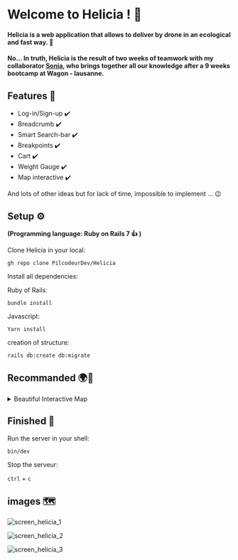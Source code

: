 <h1> Welcome to Helicia ! 🤟 </h1>

<h4>
Helicia is a web application that allows to deliver by drone in an ecological and fast way. 🚁
</h4>
<h4>
No... In truth, Helicia is the result of two weeks of teamwork with my collaborator <a href="https://github.com/SoniaBisinger">Sonia</a>, who brings together all our knowledge after a 9 weeks bootcamp at Wagon - lausanne.
</h4>

<h2>Features 📢</h2>

  * Log-in/Sign-up :heavy_check_mark:
  * Breadcrumb :heavy_check_mark:
  * Smart Search-bar :heavy_check_mark:
  * Breakpoints :heavy_check_mark:
  * Cart :heavy_check_mark:
  * Weight Gauge :heavy_check_mark:
  * Map interactive :heavy_check_mark:

And lots of other ideas but for lack of time, impossible to implement ... 😉

<h2>Setup ⚙</h2>


**(Programming language: Ruby on Rails 7 :+1: )**


 Clone Helicia in your local:
```
gh repo clone PilcodeurDev/Helicia
```

Install all dependencies:

Ruby of Rails:
```
bundle install
```

Javascript:
```
Yarn install
```

creation of structure:

```
rails db:create db:migrate
```


<h2>Recommanded 🌍💛</h2>

<details>
  <summary>Beautiful Interactive Map</summary>

* Create ".env" file at the root level:
  
 ```
touch .env && code .env
```


* and add this code:

```
MAPBOX_API_KEY=Your_Key_Mapbox
```
Your_Key_Mapbox is available by creating a free account on <a href="https://www.mapbox.com">Mapbox</a>(in 5 minutes).
</details>


<h2>Finished 🚩</h2>

Run the server in your shell:

`bin/dev`

Stop the serveur:

`ctrl` + `c`


<h2>images 🗺</h2>

![screen_helicia_1](https://github.com/katrinagh/Helicia/assets/130440038/463b6a81-5bac-402c-99a9-4b81dbf0c226)

![screen_helicia_2](https://github.com/katrinagh/Helicia/assets/130440038/a2e70668-76cd-401a-96b7-683ab3d041d0)

![screen_helicia_3](https://github.com/katrinagh/Helicia/assets/130440038/c92cb39f-becf-4523-be62-193fd0f223f4)
